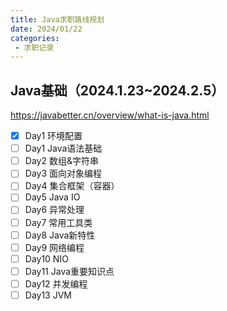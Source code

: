 ```yaml
---
title: Java求职路线规划
date: 2024/01/22
categories:
 - 求职记录
---
```

## Java基础（2024.1.23~2024.2.5）
https://javabetter.cn/overview/what-is-java.html

- [x] Day1  环境配置
- [ ] Day1  Java语法基础
- [ ] Day2  数组&字符串
- [ ] Day3  面向对象编程
- [ ] Day4  集合框架（容器）
- [ ] Day5  Java IO
- [ ] Day6  异常处理
- [ ] Day7  常用工具类
- [ ] Day8  Java新特性
- [ ] Day9  网络编程
- [ ] Day10 NIO
- [ ] Day11 Java重要知识点
- [ ] Day12 并发编程
- [ ] Day13 JVM